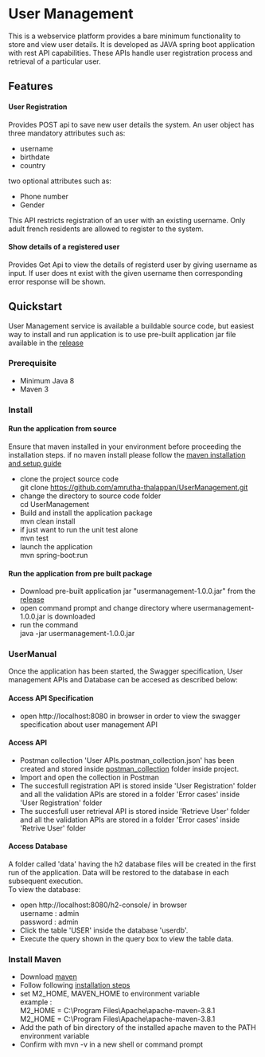 # User Management
This is a webservice platform provides a bare minimum functionality to store and view user details. It is developed as JAVA spring boot application with rest API capabilities.
These APIs handle user registration process and retrieval of a particular user.
## Features
#### User Registration  
Provides POST api to save new user details the system. An user object has three mandatory attributes such as:  
* username
* birthdate
* country  

two optional attributes such as:  
* Phone number  
* Gender  

This API restricts registration of an user with an existing username. Only adult french residents are allowed to register to the system. 
#### Show details of a registered user  
Provides Get Api to view the details of registerd user by giving username as input.  If user does nt exist with the given username then corresponding error response will be shown. 

## Quickstart
User Management service is available a buildable source code, but easiest way to install and run application is to use
pre-built application jar file available in the [release](https://github.com/amrutha-thalappan/UserManagement/releases/tag/v1.0) 
### Prerequisite
* Minimum Java 8
* Maven 3
### Install
#### Run the application from source 
Ensure that maven installed in your environment before proceeding the installation steps.
if no maven install please follow the [maven installation and setup guide](#Maven_Install)
* clone the project source code  
git clone https://github.com/amrutha-thalappan/UserManagement.git
* change the directory to source code folder  
cd UserManagement
* Build and install the application package  
mvn clean install
* if just want to run the unit test alone  
mvn test
* launch the application   
mvn spring-boot:run  
#### Run the application from pre built package
* Download pre-built application jar "usermanagement-1.0.0.jar" from the [release](https://github.com/amrutha-thalappan/UserManagement/releases/tag/v1.0)
* open command prompt and change directory where usermanagement-1.0.0.jar is downloaded  
* run the command  
  java -jar usermanagement-1.0.0.jar
### UserManual  
Once the application has been started, the Swagger specification, User management APIs and Database can be accesed as described below:
#### Access API Specification
* open http://localhost:8080 in browser in order to view the swagger specification about user management API
#### Access API
* Postman collection 'User APIs.postman_collection.json' has been created and stored inside [postman_collection](https://github.com/amrutha-thalappan/UserManagement/tree/master/src/test/resources) folder inside project. 
* Import and open the collection in Postman
* The succesfull registration API is stored inside 'User Registration' folder and all the validation APIs are stored in a folder 'Error cases' inside 'User Registration' folder
* The succesfull user retrieval API is stored inside 'Retrieve User' folder and all the validation APIs are stored in a folder 'Error cases' inside 'Retrive User' folder
#### Access Database  
A folder called 'data' having the h2 database files will be created in the first run of the application. Data will be restored to the database in each subsequent execution.  
To view the database:
* open http://localhost:8080/h2-console/ in browser  
username : admin  
password : admin  
* Click the table 'USER' inside the database 'userdb'.
* Execute the query shown in the query box to view the table data.

<div id="Maven_Install"></div>  

### Install Maven
* Download [maven](https://maven.apache.org/download.cgi#) 
* Follow following [installation steps](https://maven.apache.org/install.html) 
* set M2_HOME, MAVEN_HOME to environment variable  
example :  
  M2_HOME = C:\Program Files\Apache\apache-maven-3.8.1  
  M2_HOME = C:\Program Files\Apache\apache-maven-3.8.1
* Add the path of bin directory of the installed apache maven to the PATH environment variable  
* Confirm with mvn -v in a new shell or command prompt

